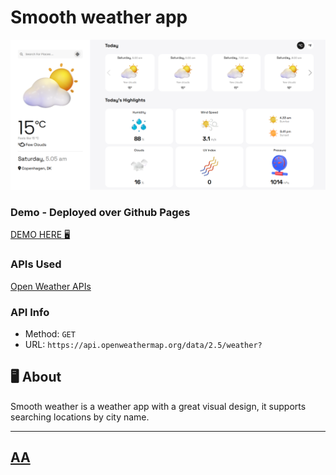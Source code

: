 # Smooth weather app

<a href="#" align="center">
  <picture>
    <source media="(prefers-color-scheme: dark)" srcset="static/media/readme.png">
    <img alt="READMEs Screenshot" src="static/media/readme.png">
  </picture>
</a>


### Demo - Deployed over Github Pages 
[DEMO HERE 🖥](#)

### APIs Used
[Open Weather APIs](https://openweathermap.org/)

### API Info
* Method: `GET`
* URL: `https://api.openweathermap.org/data/2.5/weather?`

## 🖥 About
Smooth weather is a weather app with a great visual design, it supports searching locations by city name. 

---

## [AA](http://albasri.dk/)